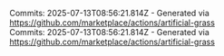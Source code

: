 Commits: 2025-07-13T08:56:21.814Z - Generated via https://github.com/marketplace/actions/artificial-grass
<br>
Commits: 2025-07-13T08:56:21.814Z - Generated via https://github.com/marketplace/actions/artificial-grass
<br>

